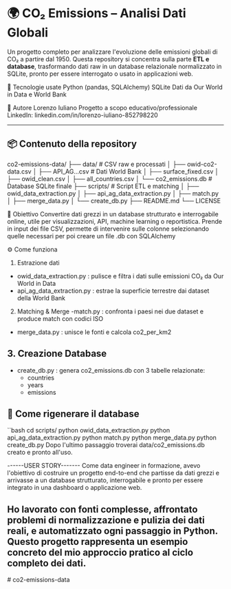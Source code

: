 # 🌍 CO₂ Emissions – Analisi Dati Globali

Un progetto completo per analizzare l'evoluzione delle emissioni globali di CO₂ a partire dal 1950. Questa repository si concentra sulla parte **ETL e database**, trasformando dati raw in un database relazionale normalizzato in SQLite, pronto per essere interrogato o usato in applicazioni web.

🧰 Tecnologie usate
Python (pandas, SQLAlchemy)
SQLite
Dati da Our World in Data e World Bank

👤 Autore
Lorenzo Iuliano
Progetto a scopo educativo/professionale
LinkedIn: linkedin.com/in/lorenzo-iuliano-852798220

---
## 📦 Contenuto della repository

co2-emissions-data/
├── data/ # CSV raw e processati
│ ├── owid-co2-data.csv
│ ├── API_AG...csv # Dati World Bank
│ ├── surface_fixed.csv
│ ├── owid_clean.csv
│ ├── all_countries.csv
│ └── co2_emissions.db # Database SQLite finale
├── scripts/ # Script ETL e matching
│ ├── owid_data_extraction.py
│ ├── api_ag_data_extraction.py
│ ├── match.py
│ ├── merge_data.py
│ └── create_db.py
├── README.md
└── LICENSE

🧠 Obiettivo
Convertire dati grezzi in un database strutturato e interrogabile online, utile per visualizzazioni, API, machine learning o reportistica.
Prende in input dei file CSV, permette di intervenire sulle colonne selezionando quelle necessari per poi creare un file .db con SQLAlchemy

⚙️ Come funziona

1. Estrazione dati
- owid_data_extraction.py : pulisce e filtra i dati sulle emissioni CO₂ da Our World in Data
- api_ag_data_extraction.py : estrae la superficie terrestre dai dataset della World Bank

2. Matching & Merge
-match.py : confronta i paesi nei due dataset e produce match con codici ISO
- merge_data.py : unisce le fonti e calcola co2_per_km2

## 3. Creazione Database
- create_db.py : genera co2_emissions.db con 3 tabelle relazionate:
  - countries
  - years
  - emissions

## 🧪 Come rigenerare il database

``bash
cd scripts/
python owid_data_extraction.py
python api_ag_data_extraction.py
python match.py
python merge_data.py
python create_db.py
Dopo l'ultimo passaggio troverai data/co2_emissions.db creato e pronto all'uso.


------USER STORY-------
Come data engineer in formazione, avevo l'obiettivo di costruire un progetto end-to-end 
che partisse da dati grezzi e arrivasse a un database strutturato, interrogabile e pronto 
per essere integrato in una dashboard o applicazione web.

Ho lavorato con fonti complesse, affrontato problemi di normalizzazione e pulizia dei dati reali,
e automatizzato ogni passaggio in Python. Questo progetto rappresenta un esempio concreto del mio 
approccio pratico al ciclo completo dei dati.
----------------------


#   c o 2 - e m i s s i o n s - d a t a 
 
 
